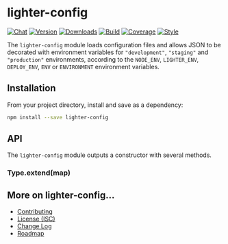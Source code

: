 # lighter-config
[![Chat](https://badges.gitter.im/chat.svg)](//gitter.im/lighterio/public)
[![Version](https://img.shields.io/npm/v/lighter-config.svg)](//www.npmjs.com/package/lighter-config)
[![Downloads](https://img.shields.io/npm/dm/lighter-config.svg)](//www.npmjs.com/package/lighter-config)
[![Build](https://img.shields.io/travis/lighterio/lighter-config.svg)](//travis-ci.org/lighterio/lighter-config)
[![Coverage](https://img.shields.io/coveralls/lighterio/lighter-config/master.svg)](//coveralls.io/r/lighterio/lighter-config)
[![Style](https://img.shields.io/badge/code%20style-standard-brightgreen.svg)](//www.npmjs.com/package/standard)

The `lighter-config` module loads configuration files and allows JSON to be
decorated with environment variables for `"development"`, `"staging"` and
`"production"` environments, according to the `NODE_ENV`, `LIGHTER_ENV`,
`DEPLOY_ENV`, `ENV` or `ENVIRONMENT` environment variables.

## Installation

From your project directory, install and save as a dependency:
```bash
npm install --save lighter-config
```

## API

The `lighter-config` module outputs a constructor with several methods.

### Type.extend(map)



## More on lighter-config...
* [Contributing](//github.com/lighterio/lighter-config/blob/master/CONTRIBUTING.md)
* [License (ISC)](//github.com/lighterio/lighter-config/blob/master/LICENSE.md)
* [Change Log](//github.com/lighterio/lighter-config/blob/master/CHANGELOG.md)
* [Roadmap](//github.com/lighterio/lighter-config/blob/master/ROADMAP.md)

